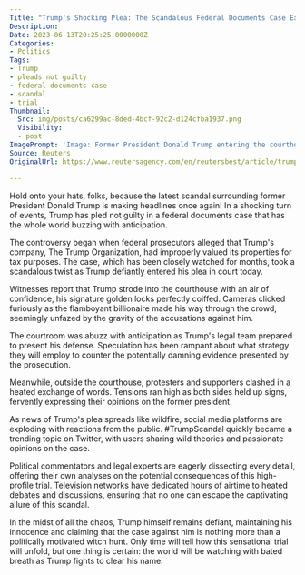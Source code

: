 ```yaml
---
Title: "Trump's Shocking Plea: The Scandalous Federal Documents Case Exposed!"
Description: 
Date: 2023-06-13T20:25:25.0000000Z
Categories:
- Politics
Tags:
- Trump
- pleads not guilty
- federal documents case
- scandal
- trial
Thumbnail:
  Src: img/posts/ca6299ac-8ded-4bcf-92c2-d124cfba1937.png
  Visibility:
  - post
ImagePrompt: 'Image: Former President Donald Trump entering the courthouse surrounded by a frenzy of media and supporters.'
Source: Reuters
OriginalUrl: https://www.reutersagency.com/en/reutersbest/article/trump-pleads-not-guilty-in-federal-documents-case/

---
```

Hold onto your hats, folks, because the latest scandal surrounding former President Donald Trump is making headlines once again! In a shocking turn of events, Trump has pled not guilty in a federal documents case that has the whole world buzzing with anticipation.

The controversy began when federal prosecutors alleged that Trump's company, The Trump Organization, had improperly valued its properties for tax purposes. The case, which has been closely watched for months, took a scandalous twist as Trump defiantly entered his plea in court today.

Witnesses report that Trump strode into the courthouse with an air of confidence, his signature golden locks perfectly coiffed. Cameras clicked furiously as the flamboyant billionaire made his way through the crowd, seemingly unfazed by the gravity of the accusations against him.

The courtroom was abuzz with anticipation as Trump's legal team prepared to present his defense. Speculation has been rampant about what strategy they will employ to counter the potentially damning evidence presented by the prosecution.

Meanwhile, outside the courthouse, protesters and supporters clashed in a heated exchange of words. Tensions ran high as both sides held up signs, fervently expressing their opinions on the former president.

As news of Trump's plea spreads like wildfire, social media platforms are exploding with reactions from the public. #TrumpScandal quickly became a trending topic on Twitter, with users sharing wild theories and passionate opinions on the case.

Political commentators and legal experts are eagerly dissecting every detail, offering their own analyses on the potential consequences of this high-profile trial. Television networks have dedicated hours of airtime to heated debates and discussions, ensuring that no one can escape the captivating allure of this scandal.

In the midst of all the chaos, Trump himself remains defiant, maintaining his innocence and claiming that the case against him is nothing more than a politically motivated witch hunt. Only time will tell how this sensational trial will unfold, but one thing is certain: the world will be watching with bated breath as Trump fights to clear his name.
